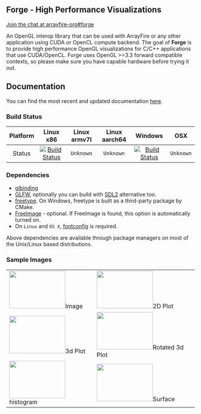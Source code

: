 Forge - High Performance Visualizations
---------------------------------------

[Join the chat at arrayfire-org#forge](https://join.slack.com/t/arrayfire-org/shared_invite/enQtMjI4MjIzMDMzMTczLWM4ODIyZjA3YmY3NWEwMjk2N2Q0YTQyNGMwZmU4ZjkxNGU0MjYzYmUzYTg3ZTM0MDQxOTE2OTJjNGVkOGEwN2M)

An OpenGL interop library that can be used with ArrayFire or any other application using CUDA or OpenCL compute backend. The goal of **Forge** is to provide high performance OpenGL visualizations for C/C++ applications that use CUDA/OpenCL. Forge uses OpenGL >=3.3 forward compatible contexts, so please make sure you have capable hardware before trying it out.

## Documentation

You can find the most recent and updated documentation [here](http://arrayfire.org/forge/index.htm).

### Build Status
| Platform | Linux x86 | Linux armv7l | Linux aarch64 | Windows | OSX |
|:--------:|:---------:|:------------:|:-------------:|:-------:|:---:|
| Status   | [![Build Status](https://travis-ci.org/arrayfire/forge.svg?branch=master)](https://travis-ci.org/arrayfire/forge) | `Unknown` | `Unknown` | [![Build Status](https://ci.appveyor.com/api/projects/status/github/arrayfire/forge?branch=master&svg=true)](https://ci.appveyor.com/project/9prady9/forge-jwb4e) | `Unknown` |

### Dependencies
* [glbinding](https://github.com/cginternals/glbinding)
* [GLFW](http://www.glfw.org/), optionally you can build with [SDL2](https://www.libsdl.org/) alternative too.
* [freetype](http://www.freetype.org/). On Windows, freetype is built as a third-party package by
  CMake.
* [FreeImage](http://freeimage.sourceforge.net/) - optional. If FreeImage is found, this option is
  automatically turned on.
* On `Linux` and `OS X`, [fontconfig](http://www.freedesktop.org/wiki/Software/fontconfig/) is required.

Above dependencies are available through package managers on most of the Unix/Linux based distributions.

### Sample Images
|     |     |
|-----|-----|
| <img src="./docs/images/image.png" width=150 height=100>Image</img> | <img src="./docs/images/plot.png" width=150 height=100>2D Plot</img>  |
| <img src="./docs/images/plot31.png" width=150 height=100>3d Plot</img> | <img src="./docs/images/plot32.png" width=150 height=100>Rotated 3d Plot</img> |
| <img src="./docs/images/hist.png" width=150 height=100>histogram</img> | <img src="./docs/images/surface.png" width=150 height=100>Surface</img> |
